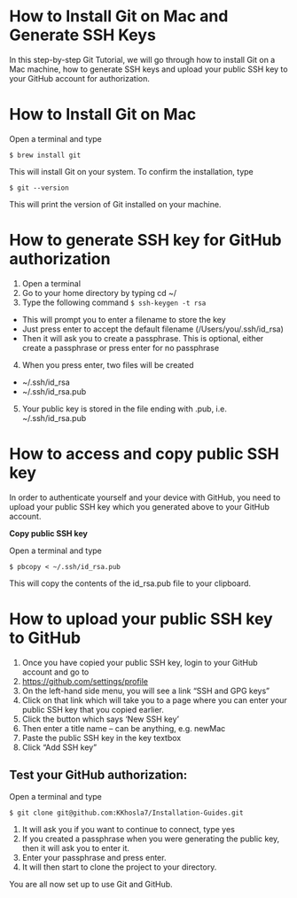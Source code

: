 # How to Install Git on Mac and Generate SSH Keys

In this step-by-step Git Tutorial, we will go through how to install Git on a Mac machine, how to generate SSH keys and upload your public SSH key to your GitHub account for authorization.

# How to Install Git on Mac

Open a terminal and type

```$ brew install git```

This will install Git on your system. To confirm the installation, type

```$ git --version```

This will print the version of Git installed on your machine.

# How to generate SSH key for GitHub authorization

1. Open a terminal
2. Go to your home directory by typing cd ~/
3. Type the following command `$ ssh-keygen -t rsa`

* This will prompt you to enter a filename to store the key
* Just press enter to accept the default filename (/Users/you/.ssh/id_rsa)
* Then it will ask you to create a passphrase. This is optional, either create a passphrase or press enter for no passphrase

4. When you press enter, two files will be created
* ~/.ssh/id_rsa
* ~/.ssh/id_rsa.pub
5. Your public key is stored in the file ending with .pub, i.e. ~/.ssh/id_rsa.pub

# How to access and copy public SSH key

In order to authenticate yourself and your device with GitHub, you need to upload your public SSH key which you generated above to your GitHub account.

**Copy public SSH key**

Open a terminal and type

`$ pbcopy < ~/.ssh/id_rsa.pub`

This will copy the contents of the id_rsa.pub file to your clipboard.

# How to upload your public SSH key to GitHub

1. Once you have copied your public SSH key, login to your GitHub account and go to
2. https://github.com/settings/profile
3. On the left-hand side menu, you will see a link “SSH and GPG keys”
4. Click on that link which will take you to a page where you can enter your public SSH key that you copied earlier.
5. Click the button which says ‘New SSH key’
6. Then enter a title name – can be anything, e.g. newMac
7. Paste the public SSH key in the key textbox
8. Click “Add SSH key”

## Test your GitHub authorization:

Open a terminal and type

`$ git clone git@github.com:KKhosla7/Installation-Guides.git`

1. It will ask you if you want to continue to connect, type yes
2. If you created a passphrase when you were generating the public key, then it will ask you to enter it.
3. Enter your passphrase and press enter.
4. It will then start to clone the project to your directory.

You are all now set up to use Git and GitHub.
